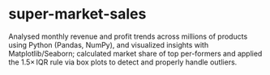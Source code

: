 # super-market-sales
Analysed monthly revenue and profit trends across millions of products using Python (Pandas, NumPy), and visualized insights with Matplotlib/Seaborn; calculated market share of top per-formers and applied the 1.5× IQR rule via box plots to detect and properly handle outliers.
